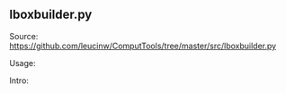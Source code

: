 ## lboxbuilder.py

Source: https://github.com/leucinw/ComputTools/tree/master/src/lboxbuilder.py

Usage:

Intro:

